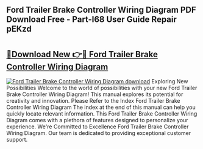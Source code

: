 ## Ford Trailer Brake Controller Wiring Diagram PDF Download Free - Part-I68 User Guide Repair pEKzd

# <h2><a href="http://dfqw5nq.blite.top/?on=Ford+Trailer+Brake+Controller+Wiring+Diagram">🔗Download New 👉🔴 Ford Trailer Brake Controller Wiring Diagram</a></h2>

[![Ford Trailer Brake Controller Wiring Diagram download](https://i.imgur.com/lujVjoI.png)](http://dfqw5nq.blite.top/?on=Ford+Trailer+Brake+Controller+Wiring+Diagram)
Exploring New Possibilities Welcome to the world of possibilities with your new Ford Trailer Brake Controller Wiring Diagram! This manual explores its potential for creativity and innovation. Please Refer to the Index Ford Trailer Brake Controller Wiring Diagram The index at the end of this manual can help you quickly locate relevant information. This Ford Trailer Brake Controller Wiring Diagram comes with a plethora of features designed to personalize your experience. We're Committed to Excellence Ford Trailer Brake Controller Wiring Diagram. Our team is dedicated to providing exceptional customer support.
